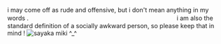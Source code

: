 i may come off as rude and offensive, but i don't mean anything in my words .ㅤㅤㅤㅤㅤㅤㅤㅤㅤㅤㅤㅤㅤㅤㅤㅤㅤㅤㅤㅤㅤㅤㅤㅤㅤㅤ
i am also the standard definition of a socially awkward person, so please keep that in mind !
![sayaka miki ^_^](https://i.pinimg.com/originals/da/a3/7c/daa37c70d67fdf6cbbf713c80bb507bc.gif)
